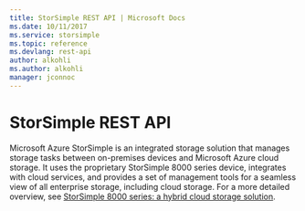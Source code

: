 ```yaml
---
title: StorSimple REST API | Microsoft Docs
ms.date: 10/11/2017
ms.service: storsimple
ms.topic: reference
ms.devlang: rest-api
author: alkohli
ms.author: alkohli
manager: jconnoc
---
```


# StorSimple REST API

Microsoft Azure StorSimple is an integrated storage solution that manages storage tasks between on-premises devices and Microsoft Azure cloud storage. It uses the proprietary StorSimple 8000 series device, integrates with cloud services, and provides a set of management tools for a seamless view of all enterprise storage, including cloud storage. For a more detailed overview, see [StorSimple 8000 series: a hybrid cloud storage solution](https://azure.microsoft.com/services/storsimple).
